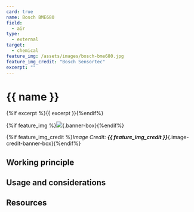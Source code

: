 ```yaml
---
card: true
name: Bosch BME680
field: 
  - air
type:
  - external
target:
  - chemical
feature_img: /assets/images/bosch-bme680.jpg
feature_img_credit: "Bosch Sensortec"
excerpt: ""
---
```


# {{ name }}

{%if excerpt %}{{ excerpt }}{%endif%}

{%if feature_img %}![]({{feature_img}}){.banner-box}{%endif%}

{%if feature_img_credit %}_Image Credit: **{{ feature_img_credit }}**_{.image-credit-banner-box}{%endif%}

## Working principle

## Usage and considerations

## Resources